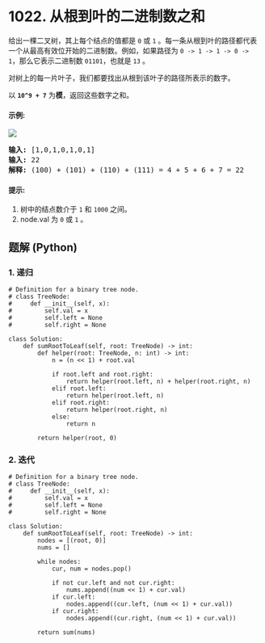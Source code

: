 # 1022. 从根到叶的二进制数之和
给出一棵二叉树，其上每个结点的值都是 ```0``` 或 ```1``` 。每一条从根到叶的路径都代表一个从最高有效位开始的二进制数。例如，如果路径为 ```0 -> 1 -> 1 -> 0 -> 1```，那么它表示二进制数 ```01101```，也就是 ```13``` 。

对树上的每一片叶子，我们都要找出从根到该叶子的路径所表示的数字。

以 **```10^9 + 7```** 为**模**，返回这些数字之和。

#### 示例:
![](https://assets.leetcode-cn.com/aliyun-lc-upload/uploads/2019/04/05/sum-of-root-to-leaf-binary-numbers.png)
<pre>
<strong>输入:</strong> [1,0,1,0,1,0,1]
<strong>输入:</strong> 22
<strong>解释:</strong> (100) + (101) + (110) + (111) = 4 + 5 + 6 + 7 = 22
</pre>

#### 提示:
1. 树中的结点数介于 ```1``` 和 ```1000``` 之间。
2. node.val 为 ```0``` 或 ```1``` 。

## 题解 (Python)

### 1. 递归
```Python3
# Definition for a binary tree node.
# class TreeNode:
#     def __init__(self, x):
#         self.val = x
#         self.left = None
#         self.right = None

class Solution:
    def sumRootToLeaf(self, root: TreeNode) -> int:
        def helper(root: TreeNode, n: int) -> int:
            n = (n << 1) + root.val

            if root.left and root.right:
                return helper(root.left, n) + helper(root.right, n)
            elif root.left:
                return helper(root.left, n)
            elif root.right:
                return helper(root.right, n)
            else:
                return n

        return helper(root, 0)
```

### 2. 迭代
```Python3
# Definition for a binary tree node.
# class TreeNode:
#     def __init__(self, x):
#         self.val = x
#         self.left = None
#         self.right = None

class Solution:
    def sumRootToLeaf(self, root: TreeNode) -> int:
        nodes = [(root, 0)]
        nums = []

        while nodes:
            cur, num = nodes.pop()

            if not cur.left and not cur.right:
                nums.append((num << 1) + cur.val)
            if cur.left:
                nodes.append((cur.left, (num << 1) + cur.val))
            if cur.right:
                nodes.append((cur.right, (num << 1) + cur.val))

        return sum(nums)
```
